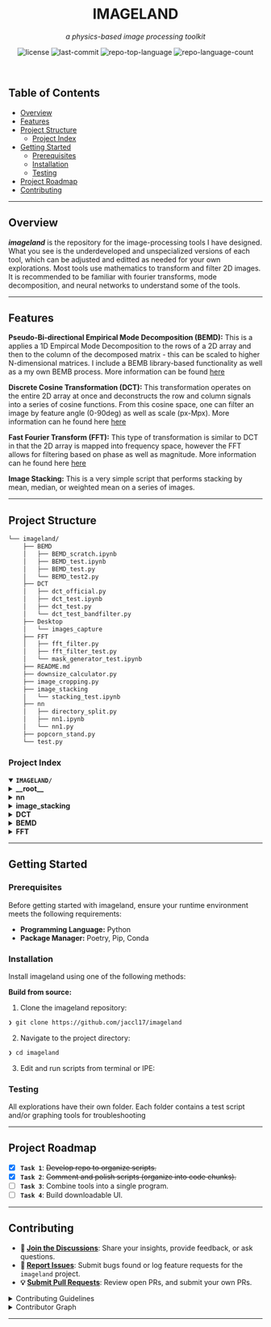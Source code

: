 <p align="center"><h1 align="center">IMAGELAND</h1></p>
<p align="center">
	<em>a physics-based image processing toolkit</em>
</p>
<p align="center">
	<img src="https://img.shields.io/github/license/jaccl17/imageland?style=default&logo=opensourceinitiative&logoColor=white&color=0080ff" alt="license">
	<img src="https://img.shields.io/github/last-commit/jaccl17/imageland?style=default&logo=git&logoColor=white&color=0080ff" alt="last-commit">
	<img src="https://img.shields.io/github/languages/top/jaccl17/imageland?style=default&color=0080ff" alt="repo-top-language">
	<img src="https://img.shields.io/github/languages/count/jaccl17/imageland?style=default&color=0080ff" alt="repo-language-count">
</p>
<p align="center"><!-- default option, no dependency badges. -->
</p>
<p align="center">
	<!-- default option, no dependency badges. -->
</p>
<br>

##  Table of Contents

- [ Overview](#-overview)
- [ Features](#-features)
- [ Project Structure](#-project-structure)
  - [ Project Index](#-project-index)
- [ Getting Started](#-getting-started)
  - [ Prerequisites](#-prerequisites)
  - [ Installation](#-installation)
  - [ Testing](#-testing)
- [ Project Roadmap](#-project-roadmap)
- [ Contributing](#-contributing)

---

##  Overview
**<em>imageland</em>** is the repository for the image-processing tools I have designed. What you see is the underdeveloped and unspecialized versions of each tool, which can be adjusted and editted as needed for your own explorations. Most tools use mathematics to transform and filter 2D images. It is recommended to be familiar with fourier transforms, mode decomposition, and neural networks to understand some of the tools.


--- 

##  Features

**Pseudo-Bi-directional Empirical Mode Decomposition (BEMD):** This is a applies a 1D Empircal Mode Decomposition to the rows of a 2D array and then to the column of the decomposed matrix - this can be scaled to higher N-dimensional matrices. I include a BEMB library-based functionality as well as a my own BEMB process. More information can be found <a href="https://en.wikipedia.org/wiki/Multidimensional_empirical_mode_decomposition">here</a> 

**Discrete Cosine Transformation (DCT):** This transformation operates on the entire 2D array at once and deconstructs the row and column signals into a series of cosine functions. From this cosine space, one can filter an image by feature angle (0-90deg) as well as scale (px-Mpx). More information can he found here <a href="https://en.wikipedia.org/wiki/Discrete_cosine_transform">here</a>

**Fast Fourier Transform (FFT):** This type of transformation is similar to DCT in that the 2D array is mapped into frequency space, however the FFT allows for filtering based on phase as well as magnitude. More information can he found here <a href="https://en.wikipedia.org/wiki/Fast_Fourier_transform">here</a> 

**Image Stacking:** This is a very simple script that performs stacking by mean, median, or weighted mean on a series of images.

---


##  Project Structure

```sh
└── imageland/
    ├── BEMD
    │   ├── BEMD_scratch.ipynb
    │   ├── BEMD_test.ipynb
    │   ├── BEMD_test.py
    │   └── BEMD_test2.py
    ├── DCT
    │   ├── dct_official.py
    │   ├── dct_test.ipynb
    │   ├── dct_test.py
    │   └── dct_test_bandfilter.py
    ├── Desktop
    │   └── images_capture
    ├── FFT
    │   ├── fft_filter.py
    │   ├── fft_filter_test.py
    │   └── mask_generator_test.ipynb
    ├── README.md
    ├── downsize_calculator.py
    ├── image_cropping.py
    ├── image_stacking
    │   └── stacking_test.ipynb
    ├── nn
    │   ├── directory_split.py
    │   ├── nn1.ipynb
    │   └── nn1.py
    ├── popcorn_stand.py
    └── test.py
```


###  Project Index
<details open>
	<summary><b><code>IMAGELAND/</code></b></summary>
	<details> <!-- __root__ Submodule -->
		<summary><b>__root__</b></summary>
		<blockquote>
			<table>
			<tr>
				<td><b><a href='https://github.com/jaccl17/imageland/blob/master/image_cropping.py'>image_cropping.py</a></b></td>
				<td><code>❯ REPLACE-ME</code></td>
			</tr>
			<tr>
				<td><b><a href='https://github.com/jaccl17/imageland/blob/master/downsize_calculator.py'>downsize_calculator.py</a></b></td>
				<td><code>❯ REPLACE-ME</code></td>
			</tr>
			<tr>
				<td><b><a href='https://github.com/jaccl17/imageland/blob/master/test.py'>test.py</a></b></td>
				<td><code>❯ REPLACE-ME</code></td>
			</tr>
			<tr>
				<td><b><a href='https://github.com/jaccl17/imageland/blob/master/popcorn_stand.py'>popcorn_stand.py</a></b></td>
				<td><code>❯ REPLACE-ME</code></td>
			</tr>
			</table>
		</blockquote>
	</details>
	<details> <!-- nn Submodule -->
		<summary><b>nn</b></summary>
		<blockquote>
			<table>
			<tr>
				<td><b><a href='https://github.com/jaccl17/imageland/blob/master/nn/directory_split.py'>directory_split.py</a></b></td>
				<td><code>❯ REPLACE-ME</code></td>
			</tr>
			<tr>
				<td><b><a href='https://github.com/jaccl17/imageland/blob/master/nn/nn1.py'>nn1.py</a></b></td>
				<td><code>❯ REPLACE-ME</code></td>
			</tr>
			<tr>
				<td><b><a href='https://github.com/jaccl17/imageland/blob/master/nn/nn1.ipynb'>nn1.ipynb</a></b></td>
				<td><code>❯ REPLACE-ME</code></td>
			</tr>
			</table>
		</blockquote>
	</details>
	<details> <!-- image_stacking Submodule -->
		<summary><b>image_stacking</b></summary>
		<blockquote>
			<table>
			<tr>
				<td><b><a href='https://github.com/jaccl17/imageland/blob/master/image_stacking/stacking_test.ipynb'>stacking_test.ipynb</a></b></td>
				<td><code>❯ REPLACE-ME</code></td>
			</tr>
			</table>
		</blockquote>
	</details>
	<details> <!-- DCT Submodule -->
		<summary><b>DCT</b></summary>
		<blockquote>
			<table>
			<tr>
				<td><b><a href='https://github.com/jaccl17/imageland/blob/master/DCT/dct_test.py'>dct_test.py</a></b></td>
				<td><code>❯ REPLACE-ME</code></td>
			</tr>
			<tr>
				<td><b><a href='https://github.com/jaccl17/imageland/blob/master/DCT/dct_test.ipynb'>dct_test.ipynb</a></b></td>
				<td><code>❯ REPLACE-ME</code></td>
			</tr>
			<tr>
				<td><b><a href='https://github.com/jaccl17/imageland/blob/master/DCT/dct_official.py'>dct_official.py</a></b></td>
				<td><code>❯ REPLACE-ME</code></td>
			</tr>
			<tr>
				<td><b><a href='https://github.com/jaccl17/imageland/blob/master/DCT/dct_test_bandfilter.py'>dct_test_bandfilter.py</a></b></td>
				<td><code>❯ REPLACE-ME</code></td>
			</tr>
			</table>
		</blockquote>
	</details>
	<details> <!-- BEMD Submodule -->
		<summary><b>BEMD</b></summary>
		<blockquote>
			<table>
			<tr>
				<td><b><a href='https://github.com/jaccl17/imageland/blob/master/BEMD/BEMD_scratch.ipynb'>BEMD_scratch.ipynb</a></b></td>
				<td><code>❯ REPLACE-ME</code></td>
			</tr>
			<tr>
				<td><b><a href='https://github.com/jaccl17/imageland/blob/master/BEMD/BEMD_test.py'>BEMD_test.py</a></b></td>
				<td><code>❯ REPLACE-ME</code></td>
			</tr>
			<tr>
				<td><b><a href='https://github.com/jaccl17/imageland/blob/master/BEMD/BEMD_test.ipynb'>BEMD_test.ipynb</a></b></td>
				<td><code>❯ REPLACE-ME</code></td>
			</tr>
			<tr>
				<td><b><a href='https://github.com/jaccl17/imageland/blob/master/BEMD/BEMD_test2.py'>BEMD_test2.py</a></b></td>
				<td><code>❯ REPLACE-ME</code></td>
			</tr>
			</table>
		</blockquote>
	</details>
	<details> <!-- FFT Submodule -->
		<summary><b>FFT</b></summary>
		<blockquote>
			<table>
			<tr>
				<td><b><a href='https://github.com/jaccl17/imageland/blob/master/FFT/mask_generator_test.ipynb'>mask_generator_test.ipynb</a></b></td>
				<td><code>❯ REPLACE-ME</code></td>
			</tr>
			<tr>
				<td><b><a href='https://github.com/jaccl17/imageland/blob/master/FFT/fft_filter.py'>fft_filter.py</a></b></td>
				<td><code>❯ REPLACE-ME</code></td>
			</tr>
			<tr>
				<td><b><a href='https://github.com/jaccl17/imageland/blob/master/FFT/fft_filter_test.py'>fft_filter_test.py</a></b></td>
				<td><code>❯ REPLACE-ME</code></td>
			</tr>
			</table>
		</blockquote>
	</details>
</details>

---
##  Getting Started

###  Prerequisites

Before getting started with imageland, ensure your runtime environment meets the following requirements:

- **Programming Language:** Python
- **Package Manager:** Poetry, Pip, Conda


###  Installation

Install imageland using one of the following methods:

**Build from source:**

1. Clone the imageland repository:
```sh
❯ git clone https://github.com/jaccl17/imageland
```

2. Navigate to the project directory:
```sh
❯ cd imageland
```

3. Edit and run scripts from terminal or IPE:




###  Testing
All explorations have their own folder. Each folder contains a test script and/or graphing tools for troubleshooting

---
##  Project Roadmap

- [X] **`Task 1`**: <strike>Develop repo to organize scripts.</strike>
- [X] **`Task 2`**: <strike>Comment and polish scripts (organize into code chunks).</strike>
- [ ] **`Task 3`**: Combine tools into a single program.
- [ ] **`Task 4`**: Build downloadable UI.

---

##  Contributing

- **💬 [Join the Discussions](https://github.com/jaccl17/imageland/discussions)**: Share your insights, provide feedback, or ask questions.
- **🐛 [Report Issues](https://github.com/jaccl17/imageland/issues)**: Submit bugs found or log feature requests for the `imageland` project.
- **💡 [Submit Pull Requests](https://github.com/jaccl17/imageland/blob/main/CONTRIBUTING.md)**: Review open PRs, and submit your own PRs.

<details closed>
<summary>Contributing Guidelines</summary>

1. **Fork the Repository**: Start by forking the project repository to your github account.
2. **Clone Locally**: Clone the forked repository to your local machine using a git client.
   ```sh
   git clone https://github.com/jaccl17/imageland
   ```
3. **Create a New Branch**: Always work on a new branch, giving it a descriptive name.
   ```sh
   git checkout -b new-feature-x
   ```
4. **Make Your Changes**: Develop and test your changes locally.
5. **Commit Your Changes**: Commit with a clear message describing your updates.
   ```sh
   git commit -m 'Implemented new feature x.'
   ```
6. **Push to github**: Push the changes to your forked repository.
   ```sh
   git push origin new-feature-x
   ```
7. **Submit a Pull Request**: Create a PR against the original project repository. Clearly describe the changes and their motivations.
8. **Review**: Once your PR is reviewed and approved, it will be merged into the main branch. Congratulations on your contribution!
</details>

<details closed>
<summary>Contributor Graph</summary>
<br>
<p align="left">
   <a href="https://github.com{/jaccl17/imageland/}graphs/contributors">
      <img src="https://contrib.rocks/image?repo=jaccl17/imageland">
   </a>
</p>
</details>

---

